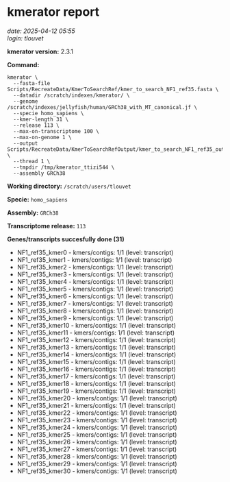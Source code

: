 # kmerator report
*date: 2025-04-12 05:55*  
*login: tlouvet*

**kmerator version:** 2.3.1

**Command:**

```
kmerator \
  --fasta-file Scripts/RecreateData/KmerToSearchRef/kmer_to_search_NF1_ref35.fasta \
  --datadir /scratch/indexes/kmerator/ \
  --genome /scratch/indexes/jellyfish/human/GRCh38_with_MT_canonical.jf \
  --specie homo_sapiens \
  --kmer-length 31 \
  --release 113 \
  --max-on-transcriptome 100 \
  --max-on-genome 1 \
  --output Scripts/RecreateData/KmerToSearchRefOutput/kmer_to_search_NF1_ref35_output \
  --thread 1 \
  --tmpdir /tmp/kmerator_ttizi544 \
  --assembly GRCh38
```

**Working directory:** `/scratch/users/tlouvet`

**Specie:** `homo_sapiens`

**Assembly:** `GRCh38`

**Transcriptome release:** `113`

**Genes/transcripts succesfully done (31)**

- NF1_ref35_kmer0 - kmers/contigs: 1/1 (level: transcript)
- NF1_ref35_kmer1 - kmers/contigs: 1/1 (level: transcript)
- NF1_ref35_kmer2 - kmers/contigs: 1/1 (level: transcript)
- NF1_ref35_kmer3 - kmers/contigs: 1/1 (level: transcript)
- NF1_ref35_kmer4 - kmers/contigs: 1/1 (level: transcript)
- NF1_ref35_kmer5 - kmers/contigs: 1/1 (level: transcript)
- NF1_ref35_kmer6 - kmers/contigs: 1/1 (level: transcript)
- NF1_ref35_kmer7 - kmers/contigs: 1/1 (level: transcript)
- NF1_ref35_kmer8 - kmers/contigs: 1/1 (level: transcript)
- NF1_ref35_kmer9 - kmers/contigs: 1/1 (level: transcript)
- NF1_ref35_kmer10 - kmers/contigs: 1/1 (level: transcript)
- NF1_ref35_kmer11 - kmers/contigs: 1/1 (level: transcript)
- NF1_ref35_kmer12 - kmers/contigs: 1/1 (level: transcript)
- NF1_ref35_kmer13 - kmers/contigs: 1/1 (level: transcript)
- NF1_ref35_kmer14 - kmers/contigs: 1/1 (level: transcript)
- NF1_ref35_kmer15 - kmers/contigs: 1/1 (level: transcript)
- NF1_ref35_kmer16 - kmers/contigs: 1/1 (level: transcript)
- NF1_ref35_kmer17 - kmers/contigs: 1/1 (level: transcript)
- NF1_ref35_kmer18 - kmers/contigs: 1/1 (level: transcript)
- NF1_ref35_kmer19 - kmers/contigs: 1/1 (level: transcript)
- NF1_ref35_kmer20 - kmers/contigs: 1/1 (level: transcript)
- NF1_ref35_kmer21 - kmers/contigs: 1/1 (level: transcript)
- NF1_ref35_kmer22 - kmers/contigs: 1/1 (level: transcript)
- NF1_ref35_kmer23 - kmers/contigs: 1/1 (level: transcript)
- NF1_ref35_kmer24 - kmers/contigs: 1/1 (level: transcript)
- NF1_ref35_kmer25 - kmers/contigs: 1/1 (level: transcript)
- NF1_ref35_kmer26 - kmers/contigs: 1/1 (level: transcript)
- NF1_ref35_kmer27 - kmers/contigs: 1/1 (level: transcript)
- NF1_ref35_kmer28 - kmers/contigs: 1/1 (level: transcript)
- NF1_ref35_kmer29 - kmers/contigs: 1/1 (level: transcript)
- NF1_ref35_kmer30 - kmers/contigs: 1/1 (level: transcript)
